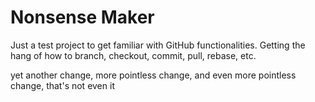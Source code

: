 # Nonsense Maker
Just a test project to get familiar with GitHub functionalities. Getting the hang of how to branch, checkout, commit, pull, rebase, etc.

yet another change, more pointless change, and even more pointless change, that's not even it
